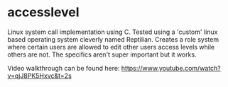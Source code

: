 # accesslevel
Linux system call implementation using C. Tested using a 'custom' linux based operating system cleverly named Reptilian. Creates a role system where certain users are allowed to edit other users access levels while others are not. The specifics aren't super important but it works. 

Video walkthrough can be found here: https://www.youtube.com/watch?v=qjJ8PK5Hxvc&t=2s
